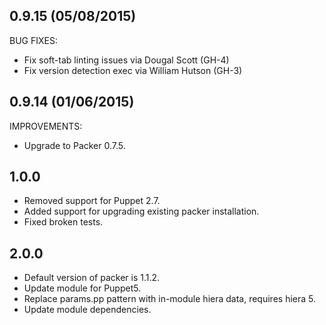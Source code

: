 ## 0.9.15 (05/08/2015)

BUG FIXES:

* Fix soft-tab linting issues via Dougal Scott (GH-4)
* Fix version detection exec via William Hutson (GH-3)

## 0.9.14 (01/06/2015)

IMPROVEMENTS:

* Upgrade to Packer 0.7.5.

## 1.0.0

* Removed support for Puppet 2.7.
* Added support for upgrading existing packer installation.
* Fixed broken tests.

## 2.0.0

 * Default version of packer is 1.1.2.
 * Update module for Puppet5.
 * Replace params.pp pattern with in-module hiera data, requires hiera 5.
 * Update module dependencies.